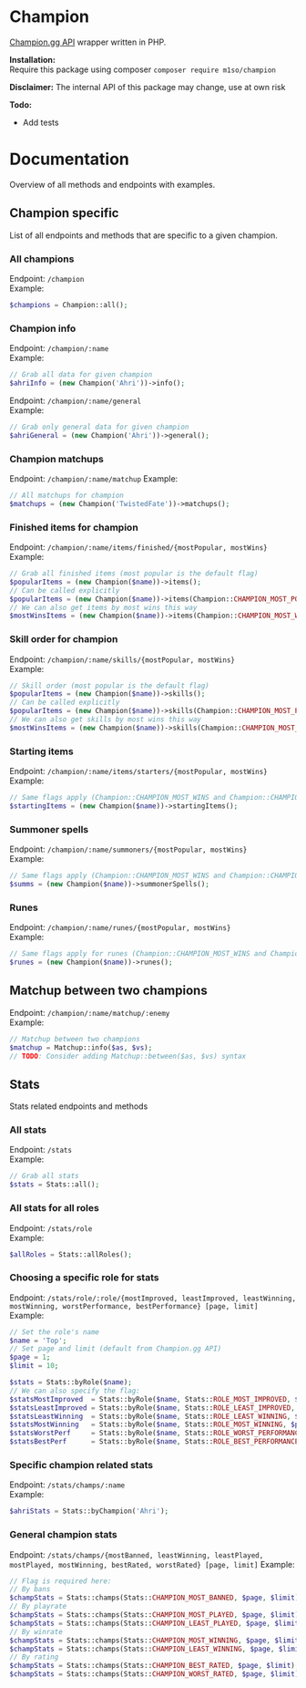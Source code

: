 # Champion
[Champion.gg API](http://api.champion.gg) wrapper written in PHP.

**Installation:**  
Require this package using composer 
`composer require m1so/champion`

**Disclaimer:**
The internal API of this package may change, use at own risk

**Todo:**
- Add tests

# Documentation
Overview of all methods and endpoints with examples.

## Champion specific
List of all endpoints and methods that are specific to a given champion.

### All champions
Endpoint: `/champion`  
Example:
```php
$champions = Champion::all();
```

### Champion info
Endpoint: `/champion/:name`  
Example:
```php
// Grab all data for given champion
$ahriInfo = (new Champion('Ahri'))->info();
```

Endpoint: `/champion/:name/general`  
Example:
```php
// Grab only general data for given champion
$ahriGeneral = (new Champion('Ahri'))->general();
```

### Champion matchups

Endpoint: `/champion/:name/matchup`
Example:
```php
// All matchups for champion
$matchups = (new Champion('TwistedFate'))->matchups();
```

### Finished items for champion

Endpoint: `/champion/:name/items/finished/{mostPopular, mostWins}`  
Example:
```php
// Grab all finished items (most popular is the default flag)
$popularItems = (new Champion($name))->items();
// Can be called explicitly
$popularItems = (new Champion($name))->items(Champion::CHAMPION_MOST_POPULAR);
// We can also get items by most wins this way
$mostWinsItems = (new Champion($name))->items(Champion::CHAMPION_MOST_WINS);
```


### Skill order for champion

Endpoint: `/champion/:name/skills/{mostPopular, mostWins}`  
Example:
```php
// Skill order (most popular is the default flag)
$popularItems = (new Champion($name))->skills();
// Can be called explicitly
$popularItems = (new Champion($name))->skills(Champion::CHAMPION_MOST_POPULAR);
// We can also get skills by most wins this way
$mostWinsItems = (new Champion($name))->skills(Champion::CHAMPION_MOST_WINS);
```

### Starting items

Endpoint: `/champion/:name/items/starters/{mostPopular, mostWins}` 
Example:
```php
// Same flags apply (Champion::CHAMPION_MOST_WINS and Champion::CHAMPION_MOST_POPULAR)
$startingItems = (new Champion($name))->startingItems();
```

### Summoner spells

Endpoint: `/champion/:name/summoners/{mostPopular, mostWins}`  
Example:
```php
// Same flags apply (Champion::CHAMPION_MOST_WINS and Champion::CHAMPION_MOST_POPULAR)
$summs = (new Champion($name))->summonerSpells();
```

### Runes

Endpoint: `/champion/:name/runes/{mostPopular, mostWins}`  
Example:
```php
// Same flags apply for runes (Champion::CHAMPION_MOST_WINS and Champion::CHAMPION_MOST_POPULAR)
$runes = (new Champion($name))->runes();
```





## Matchup between two champions

Endpoint: `/champion/:name/matchup/:enemy`  
Example: 
```php
// Matchup between two champions
$matchup = Matchup::info($as, $vs);
// TODO: Consider adding Matchup::between($as, $vs) syntax
```





## Stats
Stats related endpoints and methods

### All stats
Endpoint: `/stats`  
Example:
```php
// Grab all stats
$stats = Stats::all();
```

### All stats for all roles

Endpoint: `/stats/role`  
Example:
```php
$allRoles = Stats::allRoles();
```

### Choosing a specific role for stats

Endpoint: `/stats/role/:role/{mostImproved, leastImproved, leastWinning, mostWinning, worstPerformance, bestPerformance} [page, limit]`  
Example:
```php
// Set the role's name
$name = 'Top'; 
// Set page and limit (default from Champion.gg API)
$page = 1; 
$limit = 10;

$stats = Stats::byRole($name);
// We can also specify the flag:
$statsMostImproved  = Stats::byRole($name, Stats::ROLE_MOST_IMPROVED, $page, $limit);
$statsLeastImproved = Stats::byRole($name, Stats::ROLE_LEAST_IMPROVED, $page, $limit);
$statsLeastWinning  = Stats::byRole($name, Stats::ROLE_LEAST_WINNING, $page, $limit);
$statsMostWinning   = Stats::byRole($name, Stats::ROLE_MOST_WINNING, $page, $limit);
$statsWorstPerf     = Stats::byRole($name, Stats::ROLE_WORST_PERFORMANCE, $page, $limit);
$statsBestPerf      = Stats::byRole($name, Stats::ROLE_BEST_PERFORMANCE, $page, $limit);
```

### Specific champion related stats

Endpoint: `/stats/champs/:name`  
Example:
```php
$ahriStats = Stats::byChampion('Ahri');
```

### General champion stats

Endpoint: `/stats/champs/{mostBanned, leastWinning, leastPlayed, mostPlayed, mostWinning, bestRated, worstRated} [page, limit]`
Example:
```php
// Flag is required here:
// By bans
$champStats = Stats::champs(Stats::CHAMPION_MOST_BANNED, $page, $limit);
// By playrate
$champStats = Stats::champs(Stats::CHAMPION_MOST_PLAYED, $page, $limit);
$champStats = Stats::champs(Stats::CHAMPION_LEAST_PLAYED, $page, $limit);
// By winrate
$champStats = Stats::champs(Stats::CHAMPION_MOST_WINNING, $page, $limit);
$champStats = Stats::champs(Stats::CHAMPION_LEAST_WINNING, $page, $limit);
// By rating
$champStats = Stats::champs(Stats::CHAMPION_BEST_RATED, $page, $limit);
$champStats = Stats::champs(Stats::CHAMPION_WORST_RATED, $page, $limit);
```
